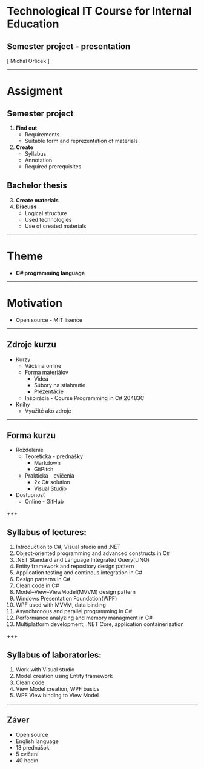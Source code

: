 ﻿# Technological IT Course for Internal Education 
## Semester project - presentation
<div class="right">
[ Michal Orlicek <xorlic00@stud.fit.vutbr.cz> ]
</div>

---
# Assigment

## **Semester project**
  1. **Find out**
     * Requirements
     * Suitable form and reprezentation of materials
  2. **Create**
     * Syllabus
     * Annotation
     * Required prerequisites

## **Bachelor thesis**
  3. **Create materials**
  4. **Discuss**
     * Logical structure
     * Used technologies
     * Use of created materials

---
# Theme
* **C# programming language**

---
# Motivation
* Open source - MIT lisence




---
## Zdroje kurzu
* Kurzy
  * Väčšina online
  * Forma materiálov
    * Videá
    * Súbory na stiahnutie
    * Prezentácie
  * Inšpirácia - Course Programming in C# 20483C
* Knihy
  * Využité ako zdroje

---
## Forma kurzu
* Rozdelenie
  * Teoretická - prednášky
    * Markdown 
    * GitPitch
  * Praktická - cvičenia
    * 2x C# solution
    * Visual Studio
* Dostupnosť
  * Online - GitHub

+++
## Syllabus of lectures:  
1. Introduction to C#, Visual studio and .NET
2. Object-oriented programming and advanced constructs in C#
3. .NET Standard and Language Integrated Query(LINQ)
4. Entity framework and repository design pattern
5. Application testing and continous integration in C#
6. Design patterns in C#
7. Clean code in C#
8. Model–View–ViewModel(MVVM) design pattern
9. Windows Presentation Foundation(WPF)
10. WPF used with MVVM, data binding
11. Asynchronous and parallel programming in C#
12. Performance analyzing and memory managment in C#
13. Multiplatform development, .NET Core, application containerization

+++
## Syllabus of laboratories:  
1. Work with Visual studio
2. Model creation using Entity framework
3. Clean code
4. View Model creation, WPF basics
5. WPF View binding to View Model

---
## Záver
* Open source
* English language
* 13 prednášok
* 5 cvičení
* 40 hodín